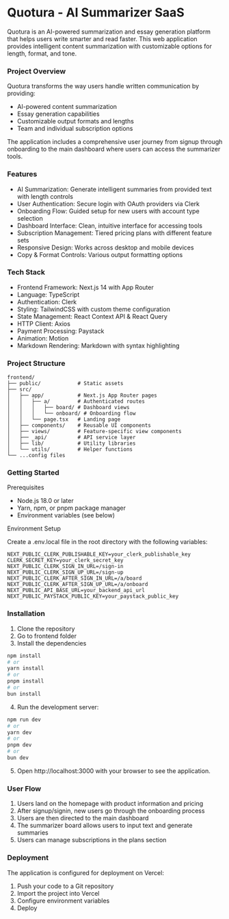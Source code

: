 # Quotura - AI Summarizer SaaS
Quotura is an AI-powered summarization and essay generation platform that helps users write smarter and read faster. This web application provides intelligent content summarization with customizable options for length, format, and tone.

### Project Overview
Quotura transforms the way users handle written communication by providing:

- AI-powered content summarization
- Essay generation capabilities
- Customizable output formats and lengths
- Team and individual subscription options

The application includes a comprehensive user journey from signup through onboarding to the main dashboard where users can access the summarizer tools.

### Features
- AI Summarization: Generate intelligent summaries from provided text with length controls
- User Authentication: Secure login with OAuth providers via Clerk
- Onboarding Flow: Guided setup for new users with account type selection
- Dashboard Interface: Clean, intuitive interface for accessing tools
- Subscription Management: Tiered pricing plans with different feature sets
- Responsive Design: Works across desktop and mobile devices
- Copy & Format Controls: Various output formatting options

### Tech Stack
- Frontend Framework: Next.js 14 with App Router
- Language: TypeScript
- Authentication: Clerk
- Styling: TailwindCSS with custom theme configuration
- State Management: React Context API & React Query
- HTTP Client: Axios
- Payment Processing: Paystack
- Animation: Motion
- Markdown Rendering: Markdown with syntax highlighting

### Project Structure
```
frontend/
├── public/            # Static assets
├── src/
│   ├── app/           # Next.js App Router pages
│   │   ├── a/         # Authenticated routes
│   │   │   ├── board/ # Dashboard views
│   │   │   └── onboard/ # Onboarding flow
│   │   └── page.tsx   # Landing page
│   ├── components/    # Reusable UI components
│   ├── views/         # Feature-specific view components
│   ├── _api/          # API service layer
│   ├── lib/           # Utility libraries 
│   └── utils/         # Helper functions
└── ...config files
```

### Getting Started
Prerequisites
- Node.js 18.0 or later
- Yarn, npm, or pnpm package manager
- Environment variables (see below)

Environment Setup

Create a .env.local file in the root directory with the following variables:

```
NEXT_PUBLIC_CLERK_PUBLISHABLE_KEY=your_clerk_publishable_key
CLERK_SECRET_KEY=your_clerk_secret_key
NEXT_PUBLIC_CLERK_SIGN_IN_URL=/sign-in
NEXT_PUBLIC_CLERK_SIGN_UP_URL=/sign-up
NEXT_PUBLIC_CLERK_AFTER_SIGN_IN_URL=/a/board
NEXT_PUBLIC_CLERK_AFTER_SIGN_UP_URL=/a/onboard
NEXT_PUBLIC_API_BASE_URL=your_backend_api_url
NEXT_PUBLIC_PAYSTACK_PUBLIC_KEY=your_paystack_public_key
```

### Installation
1. Clone the repository
2. Go to frontend folder
3. Install the dependencies

```bash
npm install
# or
yarn install
# or
pnpm install
# or
bun install
```

4. Run the development server:
```bash
npm run dev
# or
yarn dev
# or
pnpm dev
# or
bun dev
```

5. Open http://localhost:3000 with your browser to see the application.

### User Flow
1. Users land on the homepage with product information and pricing
2. After signup/signin, new users go through the onboarding process
3. Users are then directed to the main dashboard
4. The summarizer board allows users to input text and generate summaries
5. Users can manage subscriptions in the plans section


### Deployment
The application is configured for deployment on Vercel:

1. Push your code to a Git repository
2. Import the project into Vercel
3. Configure environment variables
4. Deploy